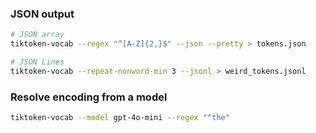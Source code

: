 

### JSON output

```bash
# JSON array
tiktoken-vocab --regex "^[A-Z]{2,}$" --json --pretty > tokens.json

# JSON Lines
tiktoken-vocab --repeat-nonword-min 3 --jsonl > weird_tokens.jsonl
```

### Resolve encoding from a model

```bash
tiktoken-vocab --model gpt-4o-mini --regex "^the"
```
